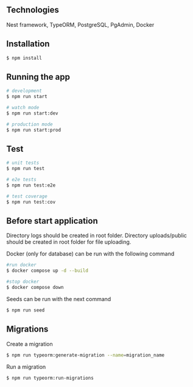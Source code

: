 ## Technologies

Nest framework, TypeORM, PostgreSQL, PgAdmin, Docker

## Installation

```bash
$ npm install
```

## Running the app

```bash
# development
$ npm run start

# watch mode
$ npm run start:dev

# production mode
$ npm run start:prod
```

## Test

```bash
# unit tests
$ npm run test

# e2e tests
$ npm run test:e2e

# test coverage
$ npm run test:cov
```

## Before start application
Directory logs should be created in root folder.
Directory uploads/public should be created in root folder for file uploading.

Docker (only for database) can be run with the following command
```bash
#run docker
$ docker compose up -d --build

#stop docker
$ docker compose down
```
Seeds can be run with the next command
```bash
$ npm run seed
```

## Migrations
Create a migration
```bash
$ npm run typeorm:generate-migration --name=migration_name
```
Run a migration
```bash
$ npm run typeorm:run-migrations
```
